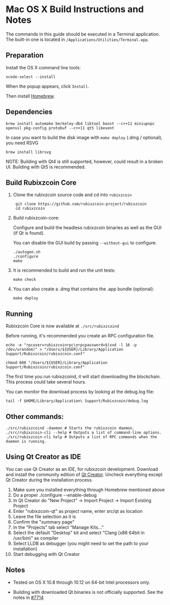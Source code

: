 Mac OS X Build Instructions and Notes
====================================
The commands in this guide should be executed in a Terminal application.
The built-in one is located in `/Applications/Utilities/Terminal.app`.

Preparation
-----------
Install the OS X command line tools:

`xcode-select --install`

When the popup appears, click `Install`.

Then install [Homebrew](http://brew.sh).

Dependencies
----------------------

    brew install automake berkeley-db4 libtool boost --c++11 miniupnpc openssl pkg-config protobuf --c++11 qt5 libevent

In case you want to build the disk image with `make deploy` (.dmg / optional), you need RSVG

    brew install librsvg

NOTE: Building with Qt4 is still supported, however, could result in a broken UI. Building with Qt5 is recommended.

Build Rubixzcoin Core
------------------------

1. Clone the rubixzcoin source code and cd into `rubixzcoin`

        git clone https://github.com/rubixzcoin-project/rubixzcoin
        cd rubixzcoin

2.  Build rubixzcoin-core:

    Configure and build the headless rubixzcoin binaries as well as the GUI (if Qt is found).

    You can disable the GUI build by passing `--without-gui` to configure.

        ./autogen.sh
        ./configure
        make

3.  It is recommended to build and run the unit tests:

        make check

4.  You can also create a .dmg that contains the .app bundle (optional):

        make deploy

Running
-------

Rubixzcoin Core is now available at `./src/rubixzcoind`

Before running, it's recommended you create an RPC configuration file.

    echo -e "rpcuser=rubixzcoinrpc\nrpcpassword=$(xxd -l 16 -p /dev/urandom)" > "/Users/${USER}/Library/Application Support/Rubixzcoin/rubixzcoin.conf"

    chmod 600 "/Users/${USER}/Library/Application Support/Rubixzcoin/rubixzcoin.conf"

The first time you run rubixzcoind, it will start downloading the blockchain. This process could take several hours.

You can monitor the download process by looking at the debug.log file:

    tail -f $HOME/Library/Application\ Support/Rubixzcoin/debug.log

Other commands:
-------

    ./src/rubixzcoind -daemon # Starts the rubixzcoin daemon.
    ./src/rubixzcoin-cli --help # Outputs a list of command-line options.
    ./src/rubixzcoin-cli help # Outputs a list of RPC commands when the daemon is running.

Using Qt Creator as IDE
------------------------
You can use Qt Creator as an IDE, for rubixzcoin development.
Download and install the community edition of [Qt Creator](https://www.qt.io/download/).
Uncheck everything except Qt Creator during the installation process.

1. Make sure you installed everything through Homebrew mentioned above
2. Do a proper ./configure --enable-debug
3. In Qt Creator do "New Project" -> Import Project -> Import Existing Project
4. Enter "rubixzcoin-qt" as project name, enter src/qt as location
5. Leave the file selection as it is
6. Confirm the "summary page"
7. In the "Projects" tab select "Manage Kits..."
8. Select the default "Desktop" kit and select "Clang (x86 64bit in /usr/bin)" as compiler
9. Select LLDB as debugger (you might need to set the path to your installation)
10. Start debugging with Qt Creator

Notes
-----

* Tested on OS X 10.8 through 10.12 on 64-bit Intel processors only.

* Building with downloaded Qt binaries is not officially supported. See the notes in [#7714](https://github.com/bitcoin/bitcoin/issues/7714)
